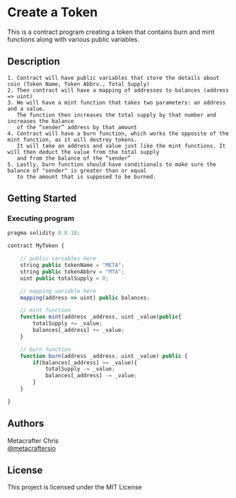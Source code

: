 # Create a Token
This is a contract program creating a token that contains burn and mint functions along with various public variables.
## Description
    1. Contract will have public variables that store the details about coin (Token Name, Token Abbrv., Total Supply)
    2. Then contract will have a mapping of addresses to balances (address => uint)
    3. We will have a mint function that takes two parameters: an address and a value. 
       The function then increases the total supply by that number and increases the balance 
       of the “sender” address by that amount
    4. Contract will have a burn function, which works the opposite of the mint function, as it will destroy tokens. 
       It will take an address and value just like the mint functions. It will then deduct the value from the total supply 
       and from the balance of the “sender”
    5. Lastly, burn function should have conditionals to make sure the balance of "sender" is greater than or equal 
       to the amount that is supposed to be burned.
## Getting Started
### Executing program
       
```javascript
pragma solidity 0.8.18;

contract MyToken {

    // public variables here
    string public tokenName = "META";
    string public tokenAbbrv = "MTA";
    uint public totalSupply = 0;

    // mapping variable here
    mapping(address => uint) public balances;

    // mint function
    function mint(address _address, uint _value)public{
        totalSupply += _value;
        balances[_address] += _value;
    }

    // burn function
    function burn(address _address, uint _value) public {
        if(balances[_address] >= _value){
            totalSupply -= _value;
            balances[_address] -= _value;
        }
    }

}

```
## Authors
Metacrafter Chris  
[@metacraftersio](https://twitter.com/metacraftersio)

## License
This project is licensed under the MIT License

